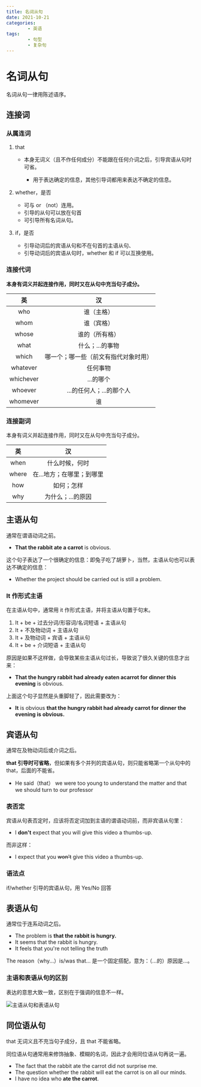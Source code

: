 ```yaml
---
title: 名词从句
date: 2021-10-21
categories:
        - 英语
tags:
        - 句型
        - 复杂句
---
```


# 名词从句

名词从句一律用陈述语序。

## 连接词

### 从属连词

1. that

   - 本身无词义（且不作任何成分）不能跟在任何介词之后，引导宾语从句时可省。
   
   
      - 用于表达确定的信息，其他引导词都用来表达不确定的信息。
   
2. whether，是否

   
      - 可与 or （not）连用。
      - 引导的从句可以放在句首
      - 可引导所有名词从句。


3. if，是否

   
      - 引导动词后的宾语从句和不在句首的主语从句、
      -  引导动词后的宾语从句时，whether 和 if 可以互换使用。


### 连接代词

**本身有词义并起连接作用，同时又在从句中充当句子成分。**

|    英     |                  汉                  |
| :-------: | :----------------------------------: |
|    who    |              谁（主格）              |
|   whom    |              谁（宾格）              |
|   whose   |            谁的（所有格）            |
|   what    |           什么；...的事物            |
|   which   | 哪一个；哪一些（前文有指代对象时用） |
| whatever  |               任何事物               |
| whichever |              ...的哪个               |
|  whoever  |       ...的任何人；...的那个人       |
| whomever  |                  谁                  |

### 连接副词

本身有词义并起连接作用，同时又在从句中充当句子成分。

|  英   |            汉             |
| :---: | :-----------------------: |
| when  |      什么时候，何时       |
| where | 在...地方；在哪里；到哪里 |
|  how  |        如何；怎样         |
|  why  |     为什么；...的原因     |

## 主语从句

通常在谓语动词之前。

- **That the rabbit ate a carrot** is obvious.

这个句子表达了一个很确定的信息：即兔子吃了胡萝卜，当然，主语从句也可以表达不确定的信息：

- Whether the project should be carried out is still a problem.

### It 作形式主语

在主语从句中，通常用 it 作形式主语，并将主语从句置于句末。

1.  It + be + 过去分词/形容词/名词短语 + 主语从句
2. It  + 不及物动词 + 主语从句
3. It + 及物动词 + 宾语 + 主语从句
4. It + be + 介词短语 + 主语从句

原因是如果不这样做，会导致某些主语从句过长，导致说了很久关键的信息才出来：

- **That the hungry rabbit had already eaten acarrot for dinner this evening** is obvious.

上面这个句子显然是头重脚轻了，因此需要改为：

- **It** is obvious **that the hungry rabbit had already carrot for dinner the evening is obvious.**

## 宾语从句

通常在及物动词后或介词之后。

**that 引导时可省略**，但如果有多个并列的宾语从句，则只能省略第一个从句中的 that，后面的不能省。

- He said（that） we were too young to understand the matter and that we should turn to our professor

### 表否定

宾语从句表否定时，应该将否定词加到主语的谓语动词前，而非宾语从句里：

- l **don't** expect that you will give this video a thumbs-up.

而非这样：

- l expect that you ~~won't~~ give this video a thumbs-up.

### 语法点

if/whether 引导的宾语从句，用 Yes/No 回答

## 表语从句

通常位于连系动词之后。

- The problem is **that the rabbit is hungry.**
- lt seems that the rabbit is hungry.
- lt feels that you're not telling the truth

The reason（why...）is/was that... 是一个固定搭配，意为：（...的）原因是...。

### 主语和表语从句的区别

表达的意思大致一致，区别在于强调的信息不一样。

![主语从句和表语从句](https://gallery.yxzi.xyz/galleries/2022/09/14/%E4%B8%BB%E8%AF%AD%E4%BB%8E%E5%8F%A5%E5%92%8C%E8%A1%A8%E8%AF%AD%E4%BB%8E%E5%8F%A5.png)



## 同位语从句

that 无词义且不充当句子成分，且 that 不能省略。

同位语从句通常用来修饰抽象、模糊的名词，因此才会用同位语从句再说一遍。

- The fact that the rabbit ate the carrot did not surprise me.
- The question whether the rabbit will eat the carrot is on all our minds.
- l have no idea who **ate the carrot**.

